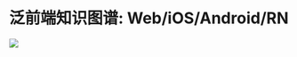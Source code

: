 # 泛前端知识图谱: Web/iOS/Android/RN

![](https://coding.net/u/hoteam/p/Cache/git/raw/master/2017/3/1/frontend.png)
